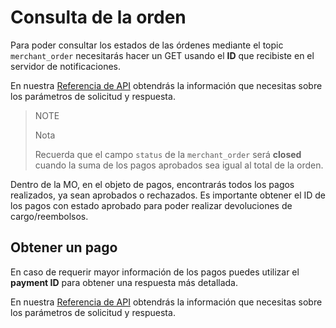 # Consulta de la orden

Para poder consultar los estados de las órdenes mediante el topic `merchant_order` necesitarás hacer un GET usando el **ID** que recibiste en el servidor de notificaciones.

En nuestra [Referencia de API](https://www.mercadopago[FAKER][URL][DOMAIN]/developers/es/reference/merchant_orders/_merchant_orders_id/get) obtendrás la información que necesitas sobre los parámetros de solicitud y respuesta.

> NOTE
>
> Nota
>
> Recuerda que el campo `status` de la `merchant_order` será **closed** cuando la suma de los pagos aprobados sea igual al total de la orden.

Dentro de la MO, en el objeto de pagos, encontrarás todos los pagos realizados, ya sean aprobados o rechazados. Es importante obtener el ID de los pagos con estado aprobado para poder realizar devoluciones de cargo/reembolsos.

## Obtener un pago

En caso de requerir mayor información de los pagos puedes utilizar el **payment ID** para obtener una respuesta más detallada.

En nuestra [Referencia de API](https://www.mercadopago[FAKER][URL][DOMAIN]/developers/es/reference/payments/_payments_id/get) obtendrás la información que necesitas sobre los parámetros de solicitud y respuesta.


